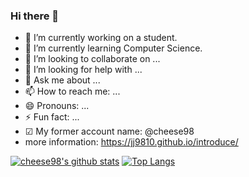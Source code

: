 ### Hi there 👋

- 🔭 I’m currently working on a student.
- 🌱 I’m currently learning Computer Science.
- 👯 I’m looking to collaborate on ...
- 🤔 I’m looking for help with ...
- 💬 Ask me about ...
- 📫 How to reach me: ...
- 😄 Pronouns: ...
- ⚡ Fun fact: ...
- ☑ My former account name: @cheese98
- more information: https://jj9810.github.io/introduce/

[![cheese98's github stats](https://github-readme-stats.vercel.app/api?username=jj9810)](https://github.com/anuraghazra/github-readme-stats)
[![Top Langs](https://github-readme-stats.vercel.app/api/top-langs/?username=jj9810&layout=compact)](https://github.com/anuraghazra/github-readme-stats)

<!--
**jj9810/jj9810** is a ✨ _special_ ✨ repository because its `README.md` (this file) appears on your GitHub profile.

Here are some ideas to get you started:

- 🔭 I’m currently working on ...
- 🌱 I’m currently learning ...
- 👯 I’m looking to collaborate on ...
- 🤔 I’m looking for help with ...
- 💬 Ask me about ...
- 📫 How to reach me: ...
- 😄 Pronouns: ...
- ⚡ Fun fact: ...
-->
